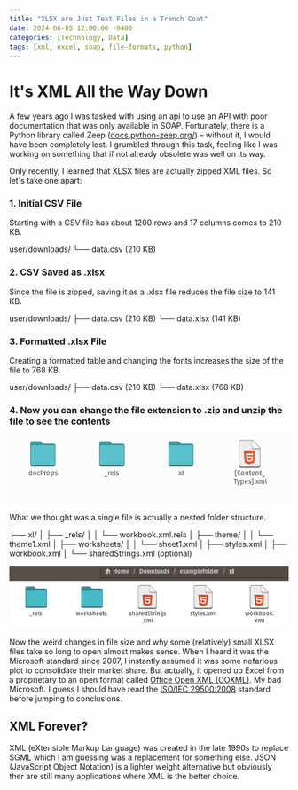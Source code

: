 ```yaml
---
title: "XLSX are Just Text Files in a Trench Coat"
date: 2024-06-05 12:00:00 -0400
categories: [Technology, Data]
tags: [xml, excel, soap, file-formats, python]
---
```


# It's XML All the Way Down

A few years ago I was tasked with using an api to use an API with poor documentation that was only available in SOAP. Fortunately, there is a Python library called Zeep ([docs.python-zeep.org/](https://docs.python-zeep.org/)) – without it, I would have been completely lost. I grumbled through this task, feeling like I was working on something that if not already obsolete was well on its way.

Only recently, I learned that XLSX files are actually zipped XML files. So let's take one apart:

### 1. Initial CSV File
Starting with a CSV file has about 1200 rows and 17 columns comes to 210 KB.

user/downloads/
└── data.csv (210 KB)


### 2. CSV Saved as .xlsx
Since the file is zipped, saving it as a .xlsx file reduces the file size to 141 KB.


user/downloads/
├── data.csv (210 KB)
└── data.xlsx (141 KB)


### 3. Formatted .xlsx File
Creating a formatted table and changing the fonts increases the size of the file to 768 KB.

user/downloads/
├── data.csv (210 KB)
└── data.xlsx (768 KB)



### 4. Now you can change the file extension to .zip and unzip the file to see the contents

![Top of the xml folder](/assets/img/2024-06-05-xml-all-the-things/firstlevel.png)

What we thought was a single file is actually a nested folder structure. 

├── xl/
│   ├── _rels/
│   │   └── workbook.xml.rels
│   ├── theme/
│   │   └── theme1.xml
│   ├── worksheets/
│   │   └── sheet1.xml
│   ├── styles.xml
│   ├── workbook.xml
│   └── sharedStrings.xml (optional)

![nested xml](/assets/img/2024-06-05-xml-all-the-things/xl_level.png)




Now the weird changes in file size and why some (relatively) small XLSX files take so long to open almost makes sense. When I heard it was the Microsoft standard since 2007, I instantly assumed it was some nefarious plot to consolidate their market share. But actually, it opened up Excel from a proprietary to an open format called [Office Open XML (OOXML)](https://en.wikipedia.org/wiki/Office_Open_XML). My bad Microsoft. I guess I should have read the [ISO/IEC 29500:2008](https://www.iso.org/standard/39574.html) standard before jumping to conclusions.

## XML Forever?

XML (eXtensible Markup Language) was created in the late 1990s to replace SGML which I am guessing was a replacement for something else. JSON (JavaScript Object Notation) is a lighter weight alternative but obviously ther are still many applications where XML is the better choice.